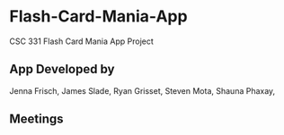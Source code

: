 # Flash-Card-Mania-App
CSC 331 Flash Card Mania App Project

## App Developed by 
Jenna Frisch,
James Slade,
Ryan Grisset,
Steven Mota,
Shauna Phaxay,

## Meetings
